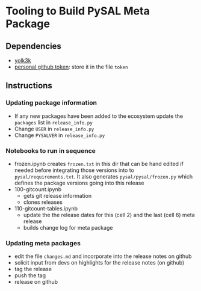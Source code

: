# Tooling to Build PySAL Meta Package

## Dependencies

- [yolk3k](https://pypi.org/project/yolk3k/)
- [personal github token](https://help.github.com/en/github/authenticating-to-github/creating-a-personal-access-token-for-the-command-line
): store it in the file `token`

## Instructions

### Updating package information
- If any new packages have been added to the ecosystem update the `packages` list
in `release_info.py`
- Change `USER` in `release_info.py`
- Change `PYSALVER` in `release_info.py`

### Notebooks to run in sequence
- frozen.ipynb creates `frozen.txt` in this dir that can be hand edited if needed before integrating those versions into to `pysal/requirements.txt`. It also generates `pysal/pysal/frozen.py` which defines the package versions going into this release
- 100-gitcount.ipynb
  - gets git release information
  - clones releases
- 110-gitcount-tables.ipynb
  - update the the release dates for this (cell 2) and the last (cell 6) meta release
  - builds change log for meta package

### Updating meta packages
- edit the file `changes.md` and incorporate into the release notes on github
- solicit input from devs on highlights for the release notes (on github)
- tag the release
- push the tag
- release on github
